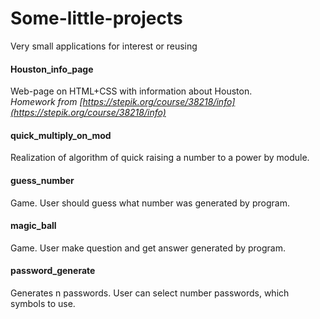 # Some-little-projects
Very small applications for interest or reusing

#### Houston_info_page
Web-page on HTML+CSS with information about Houston.   
<i>Homework from [https://stepik.org/course/38218/info](https://stepik.org/course/38218/info) </i>
  
#### quick_multiply_on_mod  
Realization of algorithm of quick raising a number to a power by module.   
  
#### guess_number  
Game. User should guess what number was generated by program.   
  
#### magic_ball  
Game. User make question and get answer generated by program.   
  
#### password_generate  
Generates n passwords. User can select number passwords, which symbols to use.   

